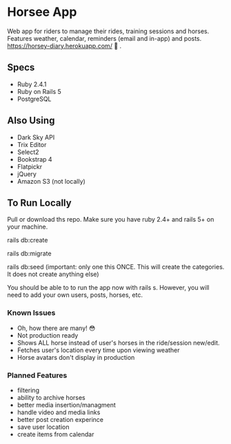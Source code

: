 # Horsee App

Web app for riders to manage their rides, training sessions and horses. Features weather, calendar, reminders (email and in-app) and posts.
https://horsey-diary.herokuapp.com/ 🐴 . 
 
## Specs
- Ruby 2.4.1
- Ruby on Rails 5
- PostgreSQL

## Also Using
- Dark Sky API
- Trix Editor
- Select2
- Bookstrap 4
- Flatpickr
- jQuery
- Amazon S3 (not locally)
## To Run Locally

Pull or download ths repo. Make sure you have ruby 2.4+ and rails 5+ on your machine. 

rails db:create

rails db:migrate

rails db:seed (important: only one this ONCE. This will create the categories. It does not create anything else) 

You should be able to to run the app now with rails s. However, you will need to add your own users, posts, horses, etc. 

### Known Issues
- Oh, how there are many! 😳
- Not production ready
- Shows ALL horse instead of user's horses in the ride/session new/edit.
- Fetches user's location every time upon viewing weather 
- Horse avatars don't display in production 

### Planned Features
- filtering
- ability to archive horses
- better media insertion/managment
- handle video and media links
- better post creation experince  
- save user location 
- create items from calendar 
